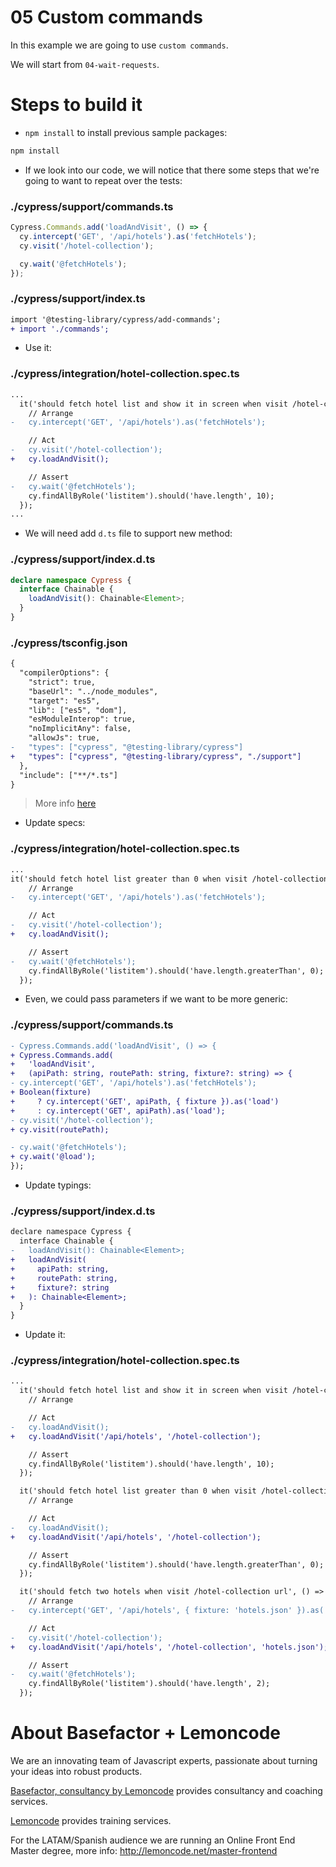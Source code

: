 # 05 Custom commands

In this example we are going to use `custom commands`.

We will start from `04-wait-requests`.

# Steps to build it

- `npm install` to install previous sample packages:

```bash
npm install
```

- If we look into our code, we will notice that there some steps that we're going to want to repeat over the tests:

### ./cypress/support/commands.ts

```javascript
Cypress.Commands.add('loadAndVisit', () => {
  cy.intercept('GET', '/api/hotels').as('fetchHotels');
  cy.visit('/hotel-collection');

  cy.wait('@fetchHotels');
});

```

### ./cypress/support/index.ts

```diff
import '@testing-library/cypress/add-commands';
+ import './commands';
```

- Use it:

### ./cypress/integration/hotel-collection.spec.ts

```diff
...
  it('should fetch hotel list and show it in screen when visit /hotel-collection url', () => {
    // Arrange
-   cy.intercept('GET', '/api/hotels').as('fetchHotels');

    // Act
-   cy.visit('/hotel-collection');
+   cy.loadAndVisit();

    // Assert
-   cy.wait('@fetchHotels');
    cy.findAllByRole('listitem').should('have.length', 10);
  });
...
```

- We will need add `d.ts` file to support new method:

### ./cypress/support/index.d.ts

```typescript
declare namespace Cypress {
  interface Chainable {
    loadAndVisit(): Chainable<Element>;
  }
}
```

### ./cypress/tsconfig.json

```diff
{
  "compilerOptions": {
    "strict": true,
    "baseUrl": "../node_modules",
    "target": "es5",
    "lib": ["es5", "dom"],
    "esModuleInterop": true,
    "noImplicitAny": false,
    "allowJs": true,
-   "types": ["cypress", "@testing-library/cypress"]
+   "types": ["cypress", "@testing-library/cypress", "./support"]
  },
  "include": ["**/*.ts"]
}


```

> More info [here](https://docs.cypress.io/guides/tooling/typescript-support.html#Types-for-custom-assertions)

- Update specs:

### ./cypress/integration/hotel-collection.spec.ts

```diff
...
it('should fetch hotel list greater than 0 when visit /hotel-collection url', () => {
    // Arrange
-   cy.intercept('GET', '/api/hotels').as('fetchHotels');

    // Act
-   cy.visit('/hotel-collection');
+   cy.loadAndVisit();

    // Assert
-   cy.wait('@fetchHotels');
    cy.findAllByRole('listitem').should('have.length.greaterThan', 0);
  });
```

- Even, we could pass parameters if we want to be more generic:

### ./cypress/support/commands.ts

```diff
- Cypress.Commands.add('loadAndVisit', () => {
+ Cypress.Commands.add(
+   'loadAndVisit',
+   (apiPath: string, routePath: string, fixture?: string) => {
- cy.intercept('GET', '/api/hotels').as('fetchHotels');
+ Boolean(fixture)
+     ? cy.intercept('GET', apiPath, { fixture }).as('load')
+     : cy.intercept('GET', apiPath).as('load');
- cy.visit('/hotel-collection');
+ cy.visit(routePath);

- cy.wait('@fetchHotels');
+ cy.wait('@load');
});

```

- Update typings:

### ./cypress/support/index.d.ts

```diff
declare namespace Cypress {
  interface Chainable {
-   loadAndVisit(): Chainable<Element>;
+   loadAndVisit(
+     apiPath: string,
+     routePath: string,
+     fixture?: string
+   ): Chainable<Element>;
  }
}

```

- Update it:

### ./cypress/integration/hotel-collection.spec.ts

```diff
...
  it('should fetch hotel list and show it in screen when visit /hotel-collection url', () => {
    // Arrange

    // Act
-   cy.loadAndVisit();
+   cy.loadAndVisit('/api/hotels', '/hotel-collection');

    // Assert
    cy.findAllByRole('listitem').should('have.length', 10);
  });

  it('should fetch hotel list greater than 0 when visit /hotel-collection url', () => {
    // Arrange

    // Act
-   cy.loadAndVisit();
+   cy.loadAndVisit('/api/hotels', '/hotel-collection');

    // Assert
    cy.findAllByRole('listitem').should('have.length.greaterThan', 0);
  });

  it('should fetch two hotels when visit /hotel-collection url', () => {
    // Arrange
-   cy.intercept('GET', '/api/hotels', { fixture: 'hotels.json' }).as('fetchHotels');

    // Act
-   cy.visit('/hotel-collection');
+   cy.loadAndVisit('/api/hotels', '/hotel-collection', 'hotels.json');

    // Assert
-   cy.wait('@fetchHotels');
    cy.findAllByRole('listitem').should('have.length', 2);
  });
```

# About Basefactor + Lemoncode

We are an innovating team of Javascript experts, passionate about turning your ideas into robust products.

[Basefactor, consultancy by Lemoncode](http://www.basefactor.com) provides consultancy and coaching services.

[Lemoncode](http://lemoncode.net/services/en/#en-home) provides training services.

For the LATAM/Spanish audience we are running an Online Front End Master degree, more info: http://lemoncode.net/master-frontend
